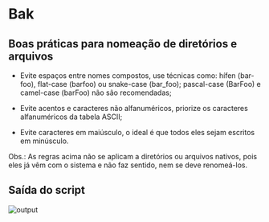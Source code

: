 # Bak

## Boas práticas para nomeação de diretórios e arquivos

* Evite espaços entre nomes compostos, use técnicas como: hífen (bar-foo), flat-case (barfoo) ou snake-case (bar_foo); pascal-case (BarFoo) e camel-case (barFoo) não são recomendadas;

* Evite acentos e caracteres não alfanuméricos, priorize os caracteres alfanuméricos da tabela ASCII;

* Evite caracteres em maiúsculo, o ideal é que todos eles sejam escritos em minúsculo.

Obs.: As regras acima não se aplicam a diretórios ou arquivos nativos, pois eles já vêm com o sistema e não faz sentido, nem se deve renomeá-los.

## Saída do script

![output](https://user-images.githubusercontent.com/94535032/235560007-041854b8-8a76-45f2-bcbb-a54b4d5ffa8f.png)
